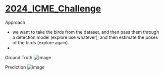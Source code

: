 # [2024_ICME_Challenge](https://sutdcv.github.io/MMVRAC/)

Approach
- we want to take the birds from the dataset, and then pass them through a detection model (explore use whatever), and then estimate the poses of the birds (explore again).
- 
Ground Truth
![image](https://github.com/Antony-gitau/2024_ICME_Challenge/assets/88529649/d8c4c84a-88c9-4ef7-bcf3-842e5e74d42b)



Prediction
![image](https://github.com/Antony-gitau/2024_ICME_Challenge/assets/88529649/1db2b2bc-94a5-4f2d-acce-9bb85986ca05)
